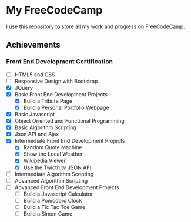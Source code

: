 # My FreeCodeCamp

I use this repository to store all my work and progress on FreeCodeCamp.

## Achievements

### Front End Development Certification

- [ ] HTML5 and CSS
- [ ] Responsive Design with Bootstrap
- [x] JQuery
- [x] Basic Front End Development Projects
  - [x] Build a Tribute Page
  - [x] Build a Personal Portfolio Webpage
- [x] Basic Javascript
- [x] Object Oriented and Functional Programming
- [x] Basic Algorithm Scripting
- [x] Json API and Ajax
- [x] Intermediate Front End Development Projects
  - [x] Random Quote Machine
  - [x] Show the Local Weather
  - [x] Wikipedia Viewer
  - [x] Use the Twicth.tv JSON API
- [ ] Intermediate Algorithm Scripting
- [ ] Advanced Algorithm Scripting
- [ ] Advanced Front End Development Projects
  - [ ] Build a Javascript Calculator
  - [ ] Build a Pomodoro Clock
  - [ ] Build a Tic Tac Toe Game
  - [ ] Build a Simon Game
